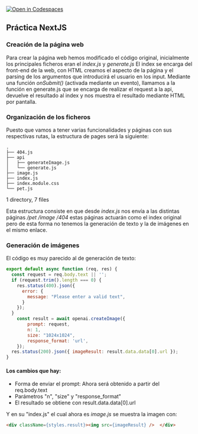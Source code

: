 [![Open in Codespaces](https://classroom.github.com/assets/launch-codespace-f4981d0f882b2a3f0472912d15f9806d57e124e0fc890972558857b51b24a6f9.svg)](https://classroom.github.com/open-in-codespaces?assignment_repo_id=9620990)

## Práctica NextJS

### Creación de la página web

Para crear la página web hemos modificado el código original, inicialmente los principales ficheros eran el *index.js* y *generate.js*
El index se encarga del front-end de la web, con HTML creamos el aspecto de la página y el parsing de los argumentos que introducirá el usuario en los input.
Mediante una función *onSubmit()* (activada mediante un evento), llamamos a la función en generate.js que se encarga de realizar el request a la api, devuelve el resultado al index y nos muestra el resultado mediante HTML por pantalla.

### Organización de los ficheros

Puesto que vamos a tener varias funcionalidades y páginas con sus respectivas rutas, la estructura de pages será la siguiente:
```
.
├── 404.js
├── api
│   ├── generateImage.js
│   └── generate.js
├── image.js
├── index.js
├── index.module.css
└── pet.js
```

1 directory, 7 files

Esta estructura consiste en que desde *index.js* nos envía a las distintas páginas */pet /image /404* estas páginas actuarán como el index original pero de esta forma no tenemos la generación de texto y la de imágenes en el mismo enlace.

### Generación de imágenes

El código es muy parecido al de generación de texto:

```js
export default async function (req, res) {
  const request = req.body.text || '';
  if (request.trim().length === 0) {
    res.status(400).json({
      error: {
        message: "Please enter a valid text",
      }
    });
  }
    const result = await openai.createImage({
        prompt: request,
        n: 1,
        size: "1024x1024",
        response_format: 'url',
    });
  res.status(200).json({ imageResult: result.data.data[0].url });
}
```

#### Los cambios que hay:

- Forma de enviar el prompt: Ahora será obtenido a partir del req.body.text
- Parámetros "n", "size" y "response_format"
- El resultado se obtiene con result.data.data[0].url

Y en su "index.js" el cual ahora es *image.js* se muestra la imagen con:

```html
<div className={styles.result}><img src={imageResult} />  </div>
```

